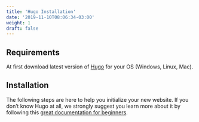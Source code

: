 ```yaml
---
title: 'Hugo Installation'
date: '2019-11-10T08:06:34-03:00'
weight: 1
draft: false
---
```

Requirements
------------

 At first download latest version of [Hugo](https://gohugo.io/getting-started/installing/) for your OS (Windows, Linux, Mac).

Installation 
-------------

The following steps are here to help you initialize your new website. If you don’t know Hugo at all, we strongly suggest you learn more about it by following this [great documentation for beginners](https://gohugo.io/overview/quickstart/).